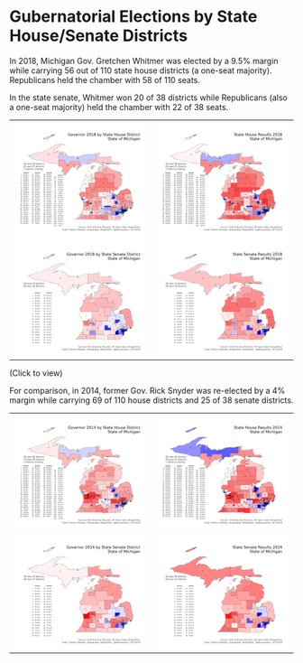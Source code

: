 # Gubernatorial Elections by State House/Senate Districts

In 2018, Michigan Gov. Gretchen Whitmer was elected by a 9.5% margin while carrying 56 out of 110 state house districts (a one-seat majority). Republicans held the chamber with 58 of 110 seats.

In the state senate, Whitmer won 20 of 38 districts while Republicans (also a one-seat majority) held the chamber with 22 of 38 seats.

| | |
|:-----:|:-----:|
| [![Governor 2018 by State House District](https://raw.githubusercontent.com/dcadata/michigan-district-partisanship-index/master/governor-maps/Governor%202018%20by%20State%20House%20District.png)](https://raw.githubusercontent.com/dcadata/michigan-district-partisanship-index/master/governor-maps/Governor%202018%20by%20State%20House%20District.png)  | [![State House Results 2018](https://raw.githubusercontent.com/dcadata/michigan-district-partisanship-index/master/state-lege-maps/State%20House%20Results%202018.png)](https://raw.githubusercontent.com/dcadata/michigan-district-partisanship-index/master/state-lege-maps/State%20House%20Results%202018.png) 
| [![Governor 2018 by State Senate District](https://raw.githubusercontent.com/dcadata/michigan-district-partisanship-index/master/governor-maps/Governor%202018%20by%20State%20Senate%20District.png)](https://raw.githubusercontent.com/dcadata/michigan-district-partisanship-index/master/governor-maps/Governor%202018%20by%20State%20Senate%20District.png)  | [![State Senate Results 2018](https://raw.githubusercontent.com/dcadata/michigan-district-partisanship-index/master/state-lege-maps/State%20Senate%20Results%202018.png)](https://raw.githubusercontent.com/dcadata/michigan-district-partisanship-index/master/state-lege-maps/State%20Senate%20Results%202018.png) 

(Click to view)

For comparison, in 2014, former Gov. Rick Snyder was re-elected by a 4% margin while carrying 69 of 110 house districts and 25 of 38 senate districts.

| | |
|:-----:|:-----:|
| [![Governor 2014 by State House District](https://raw.githubusercontent.com/dcadata/michigan-district-partisanship-index/master/governor-maps/Governor%202014%20by%20State%20House%20District.png)](https://raw.githubusercontent.com/dcadata/michigan-district-partisanship-index/master/governor-maps/Governor%202014%20by%20State%20House%20District.png)  | [![State House Results 2014](https://raw.githubusercontent.com/dcadata/michigan-district-partisanship-index/master/state-lege-maps/State%20House%20Results%202014.png)](https://raw.githubusercontent.com/dcadata/michigan-district-partisanship-index/master/state-lege-maps/State%20House%20Results%202014.png) 
| [![Governor 2014 by State Senate District](https://raw.githubusercontent.com/dcadata/michigan-district-partisanship-index/master/governor-maps/Governor%202014%20by%20State%20Senate%20District.png)](https://raw.githubusercontent.com/dcadata/michigan-district-partisanship-index/master/governor-maps/Governor%202014%20by%20State%20Senate%20District.png)  | [![State Senate Results 2014](https://raw.githubusercontent.com/dcadata/michigan-district-partisanship-index/master/state-lege-maps/State%20Senate%20Results%202014.png)](https://raw.githubusercontent.com/dcadata/michigan-district-partisanship-index/master/state-lege-maps/State%20Senate%20Results%202014.png) 
